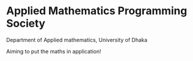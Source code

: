 # Applied Mathematics Programming Society

Department of Applied mathematics, University of Dhaka

Aiming to put the maths in application!
